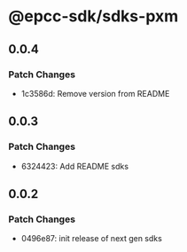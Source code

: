 # @epcc-sdk/sdks-pxm

## 0.0.4

### Patch Changes

- 1c3586d: Remove version from README

## 0.0.3

### Patch Changes

- 6324423: Add README sdks

## 0.0.2

### Patch Changes

- 0496e87: init release of next gen sdks
